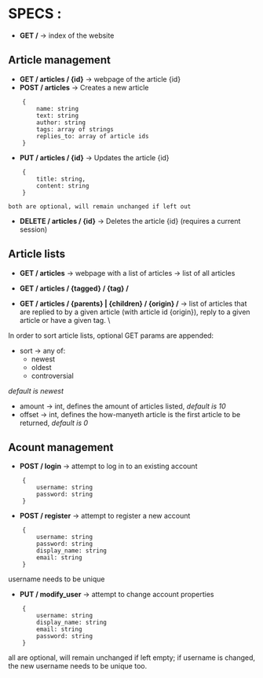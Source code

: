 # SPECS : 

* __GET /__ -> index of the website

## Article management
* __GET / articles / {id}__ -> webpage of the article {id}
* __POST / articles__ -> Creates a new article
```
    {
		name: string
		text: string
		author: string
		tags: array of strings
		replies_to: array of article ids
    }
```
* __PUT / articles / {id}__ -> Updates the article {id}
```
    {
		title: string,
		content: string
    } 
```
	both are optional, will remain unchanged if left out
* __DELETE / articles / {id}__ -> Deletes the article {id} (requires a current session)

## Article lists

* __GET / articles__ -> webpage with a list of articles
    -> list of all articles 

* __GET / articles / {tagged} / {tag} /__
* __GET / articles / {parents} | {children} / {origin} /__
    -> list of articles that are replied to by a given article (with article id {origin}), reply to a given article or have a given tag. \\

In order to sort article lists, optional GET params are appended:
* sort -> any of:
    * newest
    * oldest
    * controversial

_default is newest_
* amount -> int, defines the amount of articles listed, _default is 10_
* offset -> int, defines the how-manyeth article is the first article to be returned, _default is 0_
## Acount management

* __POST / login__ -> attempt to log in to an existing account
```
	{
		username: string
		password: string
	}
```
* __POST / register__ -> attempt to register a new account
```
	{
		username: string
		password: string
		display_name: string
		email: string
	} 
```
username needs to be unique
* __PUT / modify_user__ -> attempt to change account properties
```
	{
		username: string
		display_name: string
		email: string
		password: string
	} 
```
all are optional, will remain unchanged if left empty; 
if username is changed, the new username needs to be unique too.

